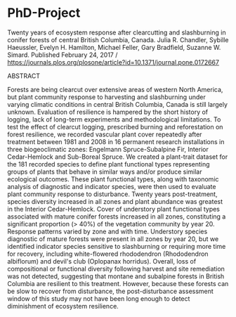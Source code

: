 # PhD-Project
Twenty years of ecosystem response after clearcutting and slashburning in conifer forests of central British Columbia, Canada. Julia R. Chandler, Sybille Haeussler, Evelyn H. Hamilton, Michael Feller, Gary Bradfield, Suzanne W. Simard. Published February 24, 2017 / https://journals.plos.org/plosone/article?id=10.1371/journal.pone.0172667


ABSTRACT

Forests are being clearcut over extensive areas of western North America, but plant community response to harvesting and slashburning under varying climatic conditions in central British Columbia, Canada is still largely unknown. Evaluation of resilience is hampered by the short history of logging, lack of long-term experiments and methodological limitations. To test the effect of clearcut logging, prescribed burning and reforestation on forest resilience, we recorded vascular plant cover repeatedly after treatment between 1981 and 2008 in 16 permanent research installations in three biogeoclimatic zones: Engelmann Spruce-Subalpine Fir, Interior Cedar-Hemlock and Sub-Boreal Spruce. We created a plant-trait dataset for the 181 recorded species to define plant functional types representing groups of plants that behave in similar ways and/or produce similar ecological outcomes. These plant functional types, along with taxonomic analysis of diagnostic and indicator species, were then used to evaluate plant community response to disturbance. Twenty years post-treatment, species diversity increased in all zones and plant abundance was greatest in the Interior Cedar-Hemlock. Cover of understory plant functional types associated with mature conifer forests increased in all zones, constituting a significant proportion (> 40%) of the vegetation community by year 20. Response patterns varied by zone and with time. Understory species diagnostic of mature forests were present in all zones by year 20, but we identified indicator species sensitive to slashburning or requiring more time for recovery, including white-flowered rhododendron (Rhododendron albiflorum) and devil's club (Oplopanax horridus). Overall, loss of compositional or functional diversity following harvest and site remediation was not detected, suggesting that montane and subalpine forests in British Columbia are resilient to this treatment. However, because these forests can be slow to recover from disturbance, the post-disturbance assessment window of this study may not have been long enough to detect diminishment of ecosystem resilience.
